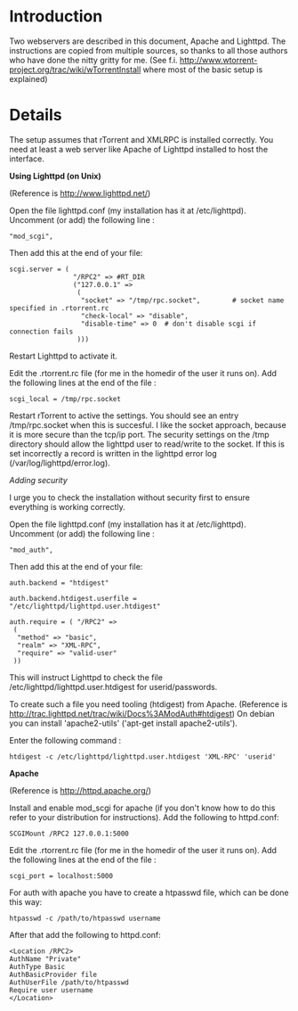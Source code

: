 # Introduction #

Two webservers are described in this document, Apache and Lighttpd. The instructions are copied from multiple sources, so thanks to all those authors who have done the nitty gritty for me. (See f.i. http://www.wtorrent-project.org/trac/wiki/wTorrentInstall where most of the basic setup is explained)

# Details #
The setup assumes that rTorrent and XMLRPC is installed correctly. You need at least a web server like Apache of Lighttpd installed to host the interface.

**Using Lighttpd (on Unix)**

(Reference is http://www.lighttpd.net/)

Open the file lighttpd.conf (my installation has it at /etc/lighttpd).
Uncomment (or add) the following line :
```
"mod_scgi",
```

Then add this at the end of your file:
```
scgi.server = (
                "/RPC2" => #RT_DIR
                ("127.0.0.1" =>
                 (
                  "socket" => "/tmp/rpc.socket",        # socket name specified in .rtorrent.rc
                  "check-local" => "disable",
                  "disable-time" => 0  # don't disable scgi if connection fails
                 )))
```
Restart Lighttpd to activate it.

Edit the .rtorrent.rc file (for me in the homedir of the user it runs on).
Add the following lines at the end of the file :
```
scgi_local = /tmp/rpc.socket
```
Restart rTorrent to active the settings. You should see an entry /tmp/rpc.socket when this is succesful. I like the socket approach, because it is more secure than the tcp/ip port. The security settings on the /tmp directory should allow the lighttpd user to read/write to the socket. If this is set incorrectly a record is written in the lighttpd error log (/var/log/lighttpd/error.log).

_Adding security_

I urge you to check the installation without security first to ensure everything is working correctly.

Open the file lighttpd.conf (my installation has it at /etc/lighttpd).
Uncomment (or add) the following line :
```
"mod_auth",
```

Then add this at the end of your file:
```
auth.backend = "htdigest"

auth.backend.htdigest.userfile = "/etc/lighttpd/lighttpd.user.htdigest"

auth.require = ( "/RPC2" =>
 (
  "method" => "basic",
  "realm" => "XML-RPC",
  "require" => "valid-user"
 ))
```


This will instruct Lighttpd to check the file /etc/lighttpd/lighttpd.user.htdigest for userid/passwords.

To create such a file you need tooling (htdigest) from Apache. (Reference is http://trac.lighttpd.net/trac/wiki/Docs%3AModAuth#htdigest) On debian you can install 'apache2-utils' ('apt-get install apache2-utils').

Enter the following command :
```
htdigest -c /etc/lighttpd/lighttpd.user.htdigest 'XML-RPC' 'userid'
```

**Apache**

(Reference is http://httpd.apache.org/)

Install and enable mod\_scgi for apache (if you don't know how to do this refer to your distribution for instructions). Add the following to httpd.conf:
```
SCGIMount /RPC2 127.0.0.1:5000
```

Edit the .rtorrent.rc file (for me in the homedir of the user it runs on).
Add the following lines at the end of the file :
```
scgi_port = localhost:5000
```

For auth with apache you have to create a htpasswd file, which can be done this way:
```
htpasswd -c /path/to/htpasswd username
```

After that add the following to httpd.conf:
```
<Location /RPC2>
AuthName "Private"
AuthType Basic
AuthBasicProvider file
AuthUserFile /path/to/htpasswd
Require user username
</Location>
```
